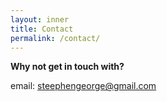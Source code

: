 ```yaml
---
layout: inner
title: Contact
permalink: /contact/
---
```


**Why not get in touch with?**

email: steephengeorge@gmail.com






























